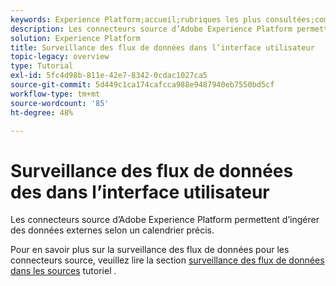 ```yaml
---
keywords: Experience Platform;accueil;rubriques les plus consultées;comptes de contrôle;flux de données de surveillance;flux de données
description: Les connecteurs source d’Adobe Experience Platform permettent d’ingérer des données externes selon un calendrier précis. Ce tutoriel décrit les étapes à suivre pour afficher les flux de données existants à partir de l’espace de travail Sources .
solution: Experience Platform
title: Surveillance des flux de données dans l’interface utilisateur
topic-legacy: overview
type: Tutorial
exl-id: 5fc4d98b-811e-42e7-8342-0cdac1027ca5
source-git-commit: 5d449c1ca174cafcca988e9487940eb7550bd5cf
workflow-type: tm+mt
source-wordcount: '85'
ht-degree: 48%

---
```


# Surveillance des flux de données des dans l’interface utilisateur

Les connecteurs source d’Adobe Experience Platform permettent d’ingérer des données externes selon un calendrier précis.

Pour en savoir plus sur la surveillance des flux de données pour les connecteurs source, veuillez lire la section [surveillance des flux de données dans les sources](../../../dataflows/ui/monitor-sources.md) tutoriel .
